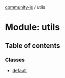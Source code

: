 [community-js](../README.md) / utils

# Module: utils

## Table of contents

### Classes

- [default](../classes/utils.default.md)
